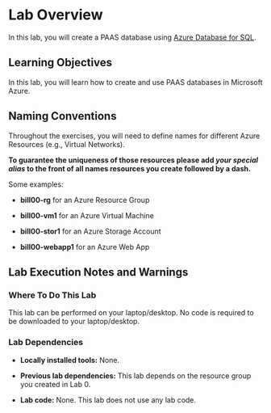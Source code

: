 # Lab Overview

In this lab, you will create a PAAS database using [Azure Database for SQL](https://learn.microsoft.com/azure/azure-sql/).

## Learning Objectives

In this lab, you will learn how to create and use PAAS databases in Microsoft Azure.

## Naming Conventions

Throughout the exercises, you will need to define names for different Azure Resources (e.g., Virtual Networks).

__To guarantee the uniqueness of those resources please add *your special alias* to the front of all names resources you create followed by a dash.__

Some examples:

- __bill00-rg__ for an Azure Resource Group

- __bill00-vm1__ for an Azure Virtual Machine

- __bill00-stor1__ for an Azure Storage Account

- __bill00-webapp1__ for an Azure Web App

## Lab Execution Notes and Warnings

### Where To Do This Lab

This lab can be performed on your laptop/desktop. No code is required to be downloaded to your laptop/desktop.

### Lab Dependencies

 - __Locally installed tools:__ None. 

 - __Previous lab dependencies:__ This lab depends on the resource group you created in Lab 0.

 - __Lab code:__ None. This lab does not use any lab code.